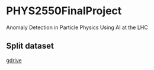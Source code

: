 # PHYS2550FinalProject
Anomaly Detection in Particle Physics Using AI at the LHC

## Split dataset
[gdrive](https://drive.google.com/drive/folders/12onHZDgDdSP05KVCV_v_vYbS3Afi49wM?usp=sharing)

